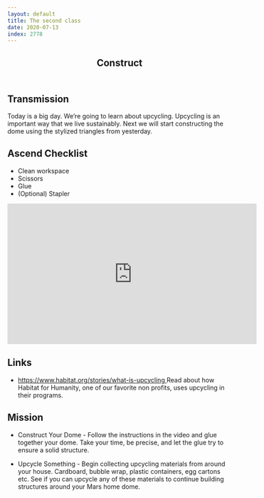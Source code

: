 ```yaml
---
layout: default
title: The second class
date: 2020-07-13
index: 2778
---
```


<article id="Class">
        <header>
                <h1>Construct</h1>
        </header>
        <div class="class-transmission">
                <h2>Transmission</h2>
                <p>Today is a big day. We’re going to learn about upcycling. Upcycling is an important way that we live sustainably. Next we will start constructing the dome using the stylized triangles from yesterday.</p>
        </div>
        <div class="class-ascent_checklist">
                <h2>Ascend Checklist</h2>
                <ul>
                        <li data-icon="✨">Clean workspace</li>
                        <li data-icon="✂️">Scissors</li>
                        <li data-icon="📎">Glue</li>
                        <li data-icon="➕">(Optional) Stapler</li>
                </ul>
        </div>
        <div class="video">
                <iframe width="560" height="315" src="https://www.youtube.com/embed/_uQ8w-WXPQs" frameborder="0" allow="accelerometer; autoplay; encrypted-media; gyroscope; picture-in-picture" allowfullscreen></iframe>
        </div>
        <div class="class-links">
                <h2>Links</h2>
                <ul>
                        <li data-icon="👽"><a href="https://www.habitat.org/stories/what-is-upcycling " target="_blank">https://www.habitat.org/stories/what-is-upcycling </a>Read about how Habitat for Humanity, one of our favorite non profits, uses upcycling in their programs. </li>
                </ul>
        </div>
        <div class="class-mission">
                <h2>Mission</h2>
                <ul>
                        <li data-icon="🔺">
                                <p>Construct Your Dome - Follow the instructions in the video and glue together your dome. Take your time, be precise, and let the glue try to ensure a solid structure. </p>
                        </li>
                        <li data-icon="📦">
                                <p>Upcycle Something -  Begin collecting upcycling materials from around your house. Cardboard, bubble wrap, plastic containers, egg cartons etc. See if you can upcycle any of these materials to continue building structures around your Mars home dome.</p>
                        </li>
                </ul>
        </div>
</article>